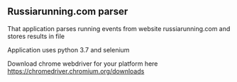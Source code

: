 ## Russiarunning.com parser
That application parses running events from website russiarunning.com and stores results in file

Application uses python 3.7 and selenium

Download chrome webdriver for your platform here https://chromedriver.chromium.org/downloads